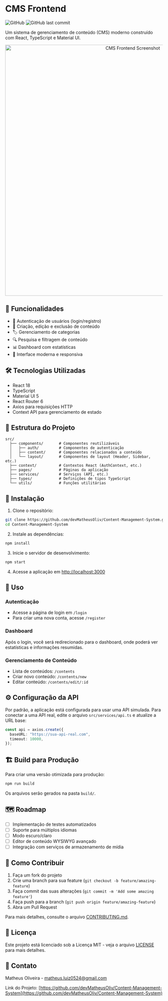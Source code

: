 # CMS Frontend

![GitHub](https://img.shields.io/github/license/devMatheusOliv/Content-Management-System)
![GitHub last commit](https://img.shields.io/github/last-commit/devMatheusOliv/Content-Management-System)

Um sistema de gerenciamento de conteúdo (CMS) moderno construído com React, TypeScript e Material UI.

<p align="center">
  <img src="https://via.placeholder.com/800x400?text=CMS+Frontend+Screenshot" alt="CMS Frontend Screenshot" width="800">
</p>

## 🚀 Funcionalidades

- 🔐 Autenticação de usuários (login/registro)
- 📝 Criação, edição e exclusão de conteúdo
- 🏷️ Gerenciamento de categorias
- 🔍 Pesquisa e filtragem de conteúdo
- 📊 Dashboard com estatísticas
- 🎨 Interface moderna e responsiva

## 🛠️ Tecnologias Utilizadas

- React 18
- TypeScript
- Material UI 5
- React Router 6
- Axios para requisições HTTP
- Context API para gerenciamento de estado

## 📁 Estrutura do Projeto

```
src/
  ├── components/       # Componentes reutilizáveis
  │   ├── auth/         # Componentes de autenticação
  │   ├── content/      # Componentes relacionados a conteúdo
  │   └── layout/       # Componentes de layout (Header, Sidebar, etc.)
  ├── context/          # Contextos React (AuthContext, etc.)
  ├── pages/            # Páginas da aplicação
  ├── services/         # Serviços (API, etc.)
  ├── types/            # Definições de tipos TypeScript
  └── utils/            # Funções utilitárias
```

## 🚀 Instalação

1. Clone o repositório:

```bash
git clone https://github.com/devMatheusOliv/Content-Management-System.git
cd Content-Management-System
```

2. Instale as dependências:

```bash
npm install
```

3. Inicie o servidor de desenvolvimento:

```bash
npm start
```

4. Acesse a aplicação em [http://localhost:3000](http://localhost:3000)

## 📖 Uso

### Autenticação

- Acesse a página de login em `/login`
- Para criar uma nova conta, acesse `/register`

### Dashboard

Após o login, você será redirecionado para o dashboard, onde poderá ver estatísticas e informações resumidas.

### Gerenciamento de Conteúdo

- Lista de conteúdos: `/contents`
- Criar novo conteúdo: `/contents/new`
- Editar conteúdo: `/contents/edit/:id`

## ⚙️ Configuração da API

Por padrão, a aplicação está configurada para usar uma API simulada. Para conectar a uma API real, edite o arquivo `src/services/api.ts` e atualize a URL base:

```typescript
const api = axios.create({
  baseURL: "https://sua-api-real.com",
  timeout: 10000,
});
```

## 🏗️ Build para Produção

Para criar uma versão otimizada para produção:

```bash
npm run build
```

Os arquivos serão gerados na pasta `build/`.

## 🗺️ Roadmap

- [ ] Implementação de testes automatizados
- [ ] Suporte para múltiplos idiomas
- [ ] Modo escuro/claro
- [ ] Editor de conteúdo WYSIWYG avançado
- [ ] Integração com serviços de armazenamento de mídia

## 🤝 Como Contribuir

1. Faça um fork do projeto
2. Crie uma branch para sua feature (`git checkout -b feature/amazing-feature`)
3. Faça commit das suas alterações (`git commit -m 'Add some amazing feature'`)
4. Faça push para a branch (`git push origin feature/amazing-feature`)
5. Abra um Pull Request

Para mais detalhes, consulte o arquivo [CONTRIBUTING.md](CONTRIBUTING.md).

## 📝 Licença

Este projeto está licenciado sob a Licença MIT - veja o arquivo [LICENSE](LICENSE) para mais detalhes.

## 📧 Contato

Matheus Oliveira - matheus.luiz0524@gmail.com

Link do Projeto: [https://github.com/devMatheusOliv/Content-Management-System](https://github.com/devMatheusOliv/Content-Management-System)
